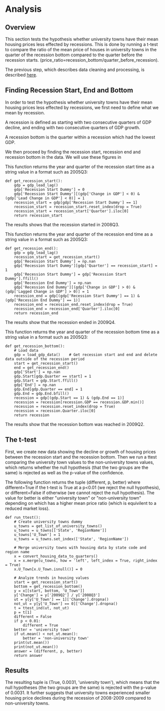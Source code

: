 # Analysis

## Overview 
This section tests the hypothesis whether university towns have their mean housing prices less effected by recessions. This is done by running a t-test to compare the ratio of the mean price of houses in university towns in the quarter of the recession bottom compared to the quarter before the recession starts. (price_ratio=recession_bottom/quarter_before_recession).

The previous step, which describes data cleaning and processing, is described [here](https://eagronin.github.io/university-towns-prepare/).

## Finding Recession Start, End and Bottom

In order to test the hypothesis whether university towns have their mean housing prices less effected by recessions, we first need to define what we mean by recession. 

A recession is defined as starting with two consecutive quarters of GDP decline, and ending with two consecutive quarters of GDP growth.  

A recession bottom is the quarter within a recession which had the lowest GDP.

We then proceed by finding the recession start, recession end and recession bottom in the data.  We will use these figures in 


This function returns the year and quarter of the recession start time as a string value in a format such as 2005Q3:

```
def get_recession_start():
    gdp = gdp_lead_lag()
    gdp['Recession Start Dummy'] = 0
    gdp['Recession Start Dummy'][(gdp['Change in GDP'] < 0) & (gdp['Lead Change in GDP'] < 0)] = 1
    recession_start = gdp[gdp['Recession Start Dummy'] == 1]
    recession_start = recession_start.reset_index(drop = True)
    recession_start = recession_start['Quarter'].iloc[0]
    return recession_start
```

The results shows that the recession started in 2008Q3.

This function returns the year and quarter of the recession end time as a string value in a format such as 2005Q3:

```
def get_recession_end():
    gdp = gdp_lead_lag()
    recession_start = get_recession_start()    
    gdp['Recession Start Dummy'] = np.nan
    gdp['Recession Start Dummy'][gdp['Quarter'] == recession_start] = 1
    gdp['Recession Start Dummy'] = gdp['Recession Start Dummy'].ffill()
    gdp['Recession End Dummy'] = np.nan
    gdp['Recession End Dummy'][(gdp['Change in GDP'] > 0) & (gdp['Lagged Change in GDP'] > 0)] = 1
    recession_end = gdp[(gdp['Recession Start Dummy'] == 1) & (gdp['Recession End Dummy'] == 1)]
    recession_end = recession_end.reset_index(drop = True)
    recession_end = recession_end['Quarter'].iloc[0]
    return recession_end
```

The results show that the recession ended in 2009Q4.

This function returns the year and quarter of the recession bottom time as a string value in a format such as 2005Q3:

```
def get_recession_bottom():
    # Load data
    gdp = load_gdp_data()    # Get recession start and end and delete data outside of the recession period
    start = get_recession_start()
    end = get_recession_end()
    gdp['Start'] = np.nan
    gdp.Start[gdp.Quarter == start] = 1
    gdp.Start = gdp.Start.ffill()
    gdp['End'] = np.nan
    gdp.End[gdp.Quarter == end] = 1
    gdp.End = gdp.End.bfill()
    recession = gdp[(gdp.Start == 1) & (gdp.End == 1)]
    recession = recession[recession.GDP == recession.GDP.min()]
    recession = recession.reset_index(drop = True)
    recession = recession.Quarter.iloc[0]
    return recession
```

The results show that the recession bottom was reached in 2009Q2.

## The t-test

First, we create new data showing the decline or growth of housing prices between the recession start and 
the recession bottom. Then we run a ttest comparing the university town values to the non-university towns values, 
which returns whether the null hypothesis (that the two groups are the same) is rejected as well as 
the p-value of the confidence. 

The following function returns the tuple (different, p, better) where different=True if the t-test is True at a p<0.01 
(we reject the null hypothesis), or different=False if otherwise (we cannot reject the null hypothesis). 
The value for better is either "university town" or "non-university town" depending on which has 
a higher mean price ratio (which is equivilent to a reduced market loss).

```
def run_ttest():    
    # Create university towns dummy
    u_towns = get_list_of_university_towns()
    u_towns = u_towns[['State', 'RegionName']]
    u_towns['U_Town'] = 1
    u_towns = u_towns.set_index(['State', 'RegionName'])
    
    # Merge university towns with housing data by state code and region name
    x = convert_housing_data_to_quarters()
    x = x.merge(u_towns, how = 'left', left_index = True, right_index = True)
    x.U_Town[x.U_Town.isnull()] = 0
    
    # Analyze trends in housing values
    start = get_recession_start()
    bottom = get_recession_bottom()
    y = x[[start, bottom, 'U_Town']]
    y['Change'] = y['2009Q2'] / y['2008Q3']
    ut = y[y['U_Town'] == 1]['Change'].dropna()
    not_ut = y[y['U_Town'] == 0]['Change'].dropna()
    t = ttest_ind(ut, not_ut)
    p = t[1]
    different = False
    if p < 0.01:
        different = True
    better = 'university town'
    if ut.mean() < not_ut.mean():
        better = 'non-university town'
    print(ut.mean())
    print(not_ut.mean())
    answer = (different, p, better)
    return answer
```

## Results

The resulting tuple is (True, 0.0031, 'university town'), which means that the null hypotheses (the two groups are the same) is rejected with the p-value of 0.0031.  It further suggests that university towns experienced smaller housing price declines during the recession of 2008-2009 compared to non-university towns.
